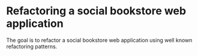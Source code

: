 # Refactoring a social bookstore web application

The goal is to refactor a social bookstore web application using well known refactoring patterns.
